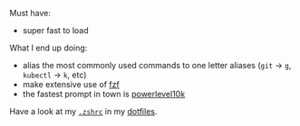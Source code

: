 Must have:
- super fast to load

What I end up doing:
- alias the most commonly used commands to one letter aliases (`git` -> `g`,
  `kubectl` -> `k`, etc)
- make extensive use of [fzf](https://github.com/junegunn/fzf)
- the fastest prompt in town is [powerlevel10k](https://github.com/romkatv/powerlevel10k)

Have a look at my
[`.zshrc`](https://github.com/aymericbeaumet/dotfiles/blob/master/src/.zshrc)
in my [dotfiles](https://github.com/aymericbeaumet/dotfiles).
